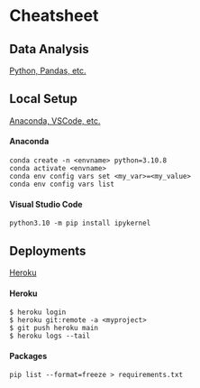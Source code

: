# Cheatsheet

## Data Analysis
[Python, Pandas, etc.](https://github.com/travisdharry/Cheatsheet/blob/main/DataAnalysis.ipynb)


## Local Setup
[Anaconda, VSCode, etc.](https://github.com/travisdharry/Cheatsheet/blob/main/LocalSetup.md)

#### Anaconda  
`conda create -n <envname> python=3.10.8`  
`conda activate <envname>`  
`conda env config vars set <my_var>=<my_value>`  
`conda env config vars list`  

#### Visual Studio Code
`python3.10 -m pip install ipykernel`   


## Deployments
[Heroku](https://github.com/travisdharry/Cheatsheet/blob/main/Deployments.md)

#### Heroku 
`$ heroku login`  
`$ heroku git:remote -a <myproject>`  
`$ git push heroku main`  
`$ heroku logs --tail`  

#### Packages
`pip list --format=freeze > requirements.txt`  


